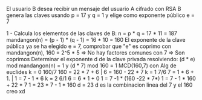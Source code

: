 El usuario B desea recibir un mensaje del usuario A cifrado con RSA B genera las claves usando p = 17 y q = 1 y elige como exponente público e = 7

1 - Calcula los elementos de las claves de B:
	n = p * q = 17 * 11 = 187
	mandangon(n) = (p - 1) * (q - 1) = 16 * 10 = 160
	El exponente de la clave pública ya se ha elegido e = 7, comprobar que "e" es coprimo con mandangon(n), 160 = 2^5 * 5 => No hay factores comunes con 7 => Son coprimos
	Determinar el exponente d de la clave privada resolviendo: (d * e) mod mandangon(n) = 1
	y (d * 7) mod 160 = 1
	MCD(160,7) con Alg de euclides
	k = 0 160/7 160 = 22 * 7 + 6 | 6 = 160 - 22 * 7
	k = 1 7/6 7 = 1 * 6 + 1.            | 1 = 7 - 1 * 6
	k = 2 6/1 6 = 6 * 1 + 0
	1 = 7 -1 * (160 -22 * 7*)
	1 = 7 - 1 * 160 + 22 * 7
	1 = 23 * 7 - 1 * 160
	d = 23
	d es la combinacion linea del 7 y el 160 creo xd